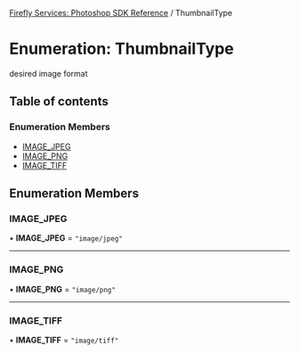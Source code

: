 [Firefly Services: Photoshop SDK Reference](../index.md) / ThumbnailType

# Enumeration: ThumbnailType

desired image format

## Table of contents

### Enumeration Members

- [IMAGE\_JPEG](ThumbnailType.md#image_jpeg)
- [IMAGE\_PNG](ThumbnailType.md#image_png)
- [IMAGE\_TIFF](ThumbnailType.md#image_tiff)

## Enumeration Members

### IMAGE\_JPEG

• **IMAGE\_JPEG** = ``"image/jpeg"``

___

### IMAGE\_PNG

• **IMAGE\_PNG** = ``"image/png"``

___

### IMAGE\_TIFF

• **IMAGE\_TIFF** = ``"image/tiff"``
